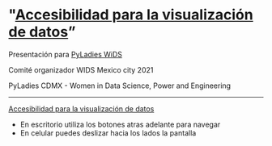 # "[Accesibilidad para la visualización de datos](https://flkt-crnpio.github.io/a11y-presentacion/)”

Presentación para [PyLadies WiDS](https://pyladies-cdmx.github.io/wids-cdmx-2021/#inicio)

Comité organizador WIDS Mexico city 2021

PyLadies CDMX - Women in Data Science, Power and Engineering

___

[Accesibilidad para la visualización de datos](https://flkt-crnpio.github.io/a11y-presentacion/)

* En escritorio utiliza los botones atras adelante para navegar
* En celular puedes deslizar hacia los lados la pantalla
